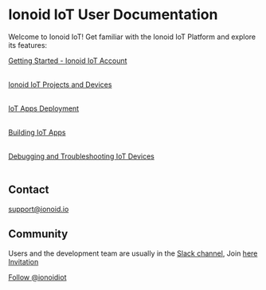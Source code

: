 # Ionoid IoT User Documentation

Welcome to Ionoid IoT! Get familiar with the Ionoid IoT Platform and explore
its features:

[Getting Started - Ionoid IoT Account](../Register/register)
<br>
<br>

[Ionoid IoT Projects and Devices](../NewProject/newProject)
<br>
<br>

[IoT Apps Deployment](../DeployApp/deployApp)
<br>
<br>

[Building IoT Apps](../apps/README)
<br>
<br>

[Debugging and Troubleshooting IoT Devices](../debug/debug-devices)
<br>
<br>


## Contact 
support@ionoid.io

## Community
Users and the development team are usually in the [Slack channel](https://ionoidcommunity.slack.com/), Join [here Invitation](https://ionoidcommunity.slack.com/join/shared_invite/enQtNTAzMTEwMTc5NDc2LTM2ODgxY2VmYTljNjM2NTNmZmVjYTEzY2Q4NTgyZTljYzI3MzhiZGRlODkzNTE3NTE3ODk5ZmFjNjYzOGRjZTM)

<a href="https://twitter.com/ionoidiot?ref_src=twsrc%5Etfw" class="twitter-follow-button" data-show-count="false">Follow @ionoidiot</a><script async src="https://platform.twitter.com/widgets.js" charset="utf-8"></script>
